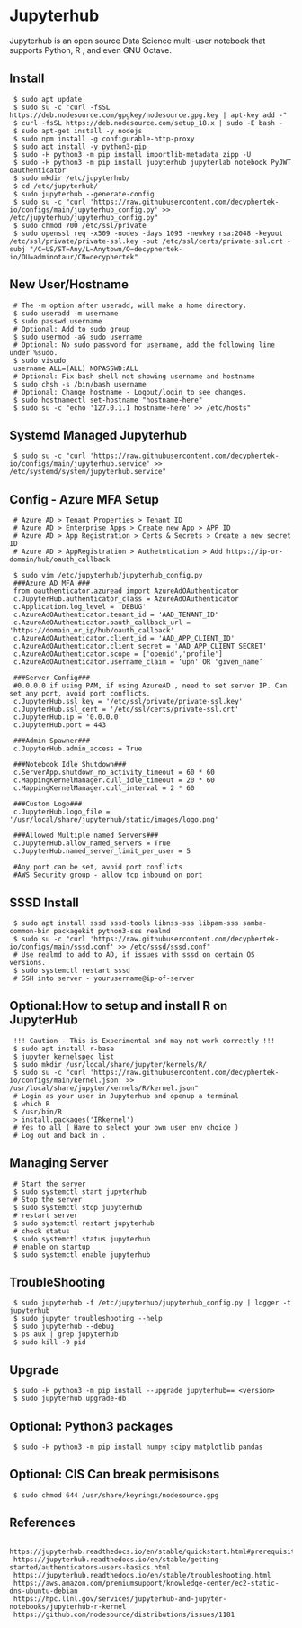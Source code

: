 Jupyterhub
=====

Jupyterhub is an open source Data Science multi-user notebook that supports Python, R , and even GNU Octave.  

Install
-------

     $ sudo apt update 
     $ sudo su -c "curl -fsSL https://deb.nodesource.com/gpgkey/nodesource.gpg.key | apt-key add -"
     $ curl -fsSL https://deb.nodesource.com/setup_18.x | sudo -E bash - 
     $ sudo apt-get install -y nodejs 
     $ sudo npm install -g configurable-http-proxy
     $ sudo apt install -y python3-pip  
     $ sudo -H python3 -m pip install importlib-metadata zipp -U
     $ sudo -H python3 -m pip install jupyterhub jupyterlab notebook PyJWT oauthenticator 
     $ sudo mkdir /etc/jupyterhub/
     $ cd /etc/jupyterhub/
     $ sudo jupyterhub --generate-config
     $ sudo su -c "curl 'https://raw.githubusercontent.com/decyphertek-io/configs/main/jupyterhub_config.py' >> /etc/jupyterhub/jupyterhub_config.py"
     $ sudo chmod 700 /etc/ssl/private
     $ sudo openssl req -x509 -nodes -days 1095 -newkey rsa:2048 -keyout /etc/ssl/private/private-ssl.key -out /etc/ssl/certs/private-ssl.crt -subj "/C=US/ST=Any/L=Anytown/O=decyphertek-io/OU=adminotaur/CN=decyphertek"

New User/Hostname
-----------------

     # The -m option after useradd, will make a home directory.
     $ sudo useradd -m username
     $ sudo passwd username
     # Optional: Add to sudo group
     $ sudo usermod -aG sudo username
     # Optional: No sudo password for username, add the following line under %sudo. 
     $ sudo visudo
     username ALL=(ALL) NOPASSWD:ALL
     # Optional: Fix bash shell not showing username and hostname
     $ sudo chsh -s /bin/bash username
     # Optional: Change hostname - Logout/login to see changes.
     $ sudo hostnamectl set-hostname "hostname-here"
     $ sudo su -c "echo '127.0.1.1 hostname-here' >> /etc/hosts"
  
Systemd Managed Jupyterhub
--------------------------

     $ sudo su -c "curl 'https://raw.githubusercontent.com/decyphertek-io/configs/main/jupyterhub.service' >> /etc/systemd/system/jupyterhub.service"
  
Config - Azure MFA Setup
------------------------

     # Azure AD > Tenant Properties > Tenant ID 
     # Azure AD > Enterprise Apps > Create new App > APP ID 
     # Azure AD > App Registration > Certs & Secrets > Create a new secret ID
     # Azure AD > AppRegistration > Authetntication > Add https://ip-or-domain/hub/oauth_callback

     $ sudo vim /etc/jupyterhub/jupyterhub_config.py   
     ###Azure AD MFA ### 
     from oauthenticator.azuread import AzureAdOAuthenticator 
     c.JupyterHub.authenticator_class = AzureAdOAuthenticator 
     c.Application.log_level = 'DEBUG' 
     c.AzureAdOAuthenticator.tenant_id = 'AAD_TENANT_ID'
     c.AzureAdOAuthenticator.oauth_callback_url = 'https://domain_or_ip/hub/oauth_callback' 
     c.AzureAdOAuthenticator.client_id = 'AAD_APP_CLIENT_ID'
     c.AzureAdOAuthenticator.client_secret = 'AAD_APP_CLIENT_SECRET'
     c.AzureAdOAuthenticator.scope = ['openid','profile']
     c.AzureAdOAuthenticator.username_claim = ‘upn' OR 'given_name’

     ###Server Config### 
     #0.0.0.0 if using PAM, if using AzureAD , need to set server IP. Can set any port, avoid port conflicts.
     c.JupyterHub.ssl_key = '/etc/ssl/private/private-ssl.key' 
     c.JupyterHub.ssl_cert = '/etc/ssl/certs/private-ssl.crt'
     c.JupyterHub.ip = '0.0.0.0' 
     c.JupyterHub.port = 443

     ###Admin Spawner### 
     c.JupyterHub.admin_access = True 

     ###Notebook Idle Shutdown### 
     c.ServerApp.shutdown_no_activity_timeout = 60 * 60
     c.MappingKernelManager.cull_idle_timeout = 20 * 60
     c.MappingKernelManager.cull_interval = 2 * 60

     ###Custom Logo###
     c.JupyterHub.logo_file = '/usr/local/share/jupyterhub/static/images/logo.png'

     ###Allowed Multiple named Servers###
     c.JupyterHub.allow_named_servers = True
     c.JupyterHub.named_server_limit_per_user = 5

     #Any port can be set, avoid port conflicts
     #AWS Security group - allow tcp inbound on port 

SSSD Install
-------------

     $ sudo apt install sssd sssd-tools libnss-sss libpam-sss samba-common-bin packagekit python3-sss realmd
     $ sudo su -c "curl 'https://raw.githubusercontent.com/decyphertek-io/configs/main/sssd.conf' >> /etc/sssd/sssd.conf"
     # Use realmd to add to AD, if issues with sssd on certain OS versions. 
     $ sudo systemctl restart sssd 
     # SSH into server - yourusername@ip-of-server

Optional:How to setup and install R on JupyterHub
----------------------------------------
    
     !!! Caution - This is Experimental and may not work correctly !!!
     $ sudo apt install r-base
     $ jupyter kernelspec list
     $ sudo mkdir /usr/local/share/jupyter/kernels/R/
     $ sudo su -c "curl 'https://raw.githubusercontent.com/decyphertek-io/configs/main/kernel.json' >> /usr/local/share/jupyter/kernels/R/kernel.json"
     # Login as your user in Jupyterhub and openup a terminal
     $ which R
     $ /usr/bin/R
     > install.packages('IRkernel')
     # Yes to all ( Have to select your own user env choice ) 
     # Log out and back in . 
 
Managing Server
---------------

     # Start the server
     $ sudo systemctl start jupyterhub
     # Stop the server
     $ sudo systemctl stop jupyterhub
     # restart server
     $ sudo systemctl restart jupyterhub
     # check status
     $ sudo systemctl status jupyterhub
     # enable on startup
     $ sudo systemctl enable jupyterhub

TroubleShooting
---------------

     $ sudo jupyterhub -f /etc/jupyterhub/jupyterhub_config.py | logger -t jupyterhub
     $ sudo jupyter troubleshooting --help
     $ sudo jupyterhub --debug
     $ ps aux | grep jupyterhub
     $ sudo kill -9 pid

Upgrade
-------

     $ sudo -H python3 -m pip install --upgrade jupyterhub== <version> 
     $ sudo jupyterhub upgrade-db
     
Optional: Python3 packages
--------------------------

     $ sudo -H python3 -m pip install numpy scipy matplotlib pandas

Optional: CIS Can break permisisons
------------------------------------

     $ sudo chmod 644 /usr/share/keyrings/nodesource.gpg
     

References
-----------

     https://jupyterhub.readthedocs.io/en/stable/quickstart.html#prerequisites
     https://jupyterhub.readthedocs.io/en/stable/getting-started/authenticators-users-basics.html
     https://jupyterhub.readthedocs.io/en/stable/troubleshooting.html
     https://aws.amazon.com/premiumsupport/knowledge-center/ec2-static-dns-ubuntu-debian
     https://hpc.llnl.gov/services/jupyterhub-and-jupyter-notebooks/jupyterhub-r-kernel
     https://github.com/nodesource/distributions/issues/1181

